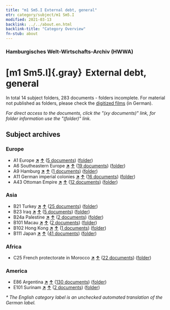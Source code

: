 ```yaml
---
title: "m1 Sm5.I External debt, general"
etr: category/subject/m1 Sm5.I
modified: 2021-03-13
backlink: ../../about.en.html
backlink-title: "Category Overview"
fn-stub: about
---
```


### Hamburgisches Welt-Wirtschafts-Archiv (HWWA)
# [m1 Sm5.I]{.gray}&#8201; External debt, general&#160; 





In total 14 subject folders, 283 documents - folders incomplete.
For material not published as folders, please check the [digitized films](/film/h1_sh) (in German).

_For direct access to the documents, click the "(xy documents)" link, for folder information use the "(folder)" link._

## Subject archives



### Europe

- A1 Europe [**&nearr;**](../../../geo/i/140892/about.en.html "Europe (all folders)") [**&uarr;**](../../../geo/about.en.html#A1 "Country category system") (<a href="https://pm20.zbw.eu/dfgview/sh/140892,144818" title="about: Europe : External debt, general" target="_blank">5 documents</a>) ([folder](http://purl.org/pressemappe20/folder/sh/140892,144818))
- A6 Southeastern Europe [**&nearr;**](../../../geo/i/140900/about.en.html "Southeastern Europe (all folders)") [**&uarr;**](../../../geo/about.en.html#A6 "Country category system") (<a href="https://pm20.zbw.eu/dfgview/sh/140900,144818" title="about: Southeastern Europe : External debt, general" target="_blank">19 documents</a>) ([folder](http://purl.org/pressemappe20/folder/sh/140900,144818))
- A9 Hamburg [**&nearr;**](../../../geo/i/140905/about.en.html "Hamburg (all folders)") [**&uarr;**](../../../geo/about.en.html#A9 "Country category system") (<a href="https://pm20.zbw.eu/dfgview/sh/140905,144818" title="about: Hamburg : External debt, general" target="_blank">1 documents</a>) ([folder](http://purl.org/pressemappe20/folder/sh/140905,144818))
- A11 German imperial colonies [**&nearr;**](../../../geo/i/140960/about.en.html "German imperial colonies (all folders)") [**&uarr;**](../../../geo/about.en.html#A11 "Country category system") (<a href="https://pm20.zbw.eu/dfgview/sh/140960,144818" title="about: German imperial colonies : External debt, general" target="_blank">16 documents</a>) ([folder](http://purl.org/pressemappe20/folder/sh/140960,144818))
- A43 Ottoman Empire [**&nearr;**](../../../geo/i/141034/about.en.html "Ottoman Empire (all folders)") [**&uarr;**](../../../geo/about.en.html#A43 "Country category system") (<a href="https://pm20.zbw.eu/dfgview/sh/141034,144818" title="about: Ottoman Empire : External debt, general" target="_blank">12 documents</a>) ([folder](http://purl.org/pressemappe20/folder/sh/141034,144818))

### Asia

- B21 Turkey [**&nearr;**](../../../geo/i/141111/about.en.html "Turkey (all folders)") [**&uarr;**](../../../geo/about.en.html#B21 "Country category system") (<a href="https://pm20.zbw.eu/dfgview/sh/141111,144818" title="about: Turkey : External debt, general" target="_blank">25 documents</a>) ([folder](http://purl.org/pressemappe20/folder/sh/141111,144818))
- B23 Iraq [**&nearr;**](../../../geo/i/141113/about.en.html "Iraq (all folders)") [**&uarr;**](../../../geo/about.en.html#B23 "Country category system") (<a href="https://pm20.zbw.eu/dfgview/sh/141113,144818" title="about: Iraq : External debt, general" target="_blank">5 documents</a>) ([folder](http://purl.org/pressemappe20/folder/sh/141113,144818))
- B24a Palestine [**&nearr;**](../../../geo/i/141115/about.en.html "Palestine (all folders)") [**&uarr;**](../../../geo/about.en.html#B24a "Country category system") (<a href="https://pm20.zbw.eu/dfgview/sh/141115,144818" title="about: Palestine : External debt, general" target="_blank">2 documents</a>) ([folder](http://purl.org/pressemappe20/folder/sh/141115,144818))
- B101 Macau [**&nearr;**](../../../geo/i/141267/about.en.html "Macau (all folders)") [**&uarr;**](../../../geo/about.en.html#B101 "Country category system") (<a href="https://pm20.zbw.eu/dfgview/sh/141267,144818" title="about: Macau : External debt, general" target="_blank">2 documents</a>) ([folder](http://purl.org/pressemappe20/folder/sh/141267,144818))
- B102 Hong Kong [**&nearr;**](../../../geo/i/141268/about.en.html "Hong Kong (all folders)") [**&uarr;**](../../../geo/about.en.html#B102 "Country category system") (<a href="https://pm20.zbw.eu/dfgview/sh/141268,144818" title="about: Hong Kong : External debt, general" target="_blank">1 documents</a>) ([folder](http://purl.org/pressemappe20/folder/sh/141268,144818))
- B111 Japan [**&nearr;**](../../../geo/i/141272/about.en.html "Japan (all folders)") [**&uarr;**](../../../geo/about.en.html#B111 "Country category system") (<a href="https://pm20.zbw.eu/dfgview/sh/141272,144818" title="about: Japan : External debt, general" target="_blank">41 documents</a>) ([folder](http://purl.org/pressemappe20/folder/sh/141272,144818))

### Africa

- C25 French protectorate in Morocco [**&nearr;**](../../../geo/i/141358/about.en.html "French protectorate in Morocco (all folders)") [**&uarr;**](../../../geo/about.en.html#C25 "Country category system") (<a href="https://pm20.zbw.eu/dfgview/sh/141358,144818" title="about: French protectorate in Morocco : External debt, general" target="_blank">22 documents</a>) ([folder](http://purl.org/pressemappe20/folder/sh/141358,144818))

### America

- E86 Argentina [**&nearr;**](../../../geo/i/141692/about.en.html "Argentina (all folders)") [**&uarr;**](../../../geo/about.en.html#E86 "Country category system") (<a href="https://pm20.zbw.eu/dfgview/sh/141692,144818" title="about: Argentina : External debt, general" target="_blank">130 documents</a>) ([folder](http://purl.org/pressemappe20/folder/sh/141692,144818))
- E101 Surinam [**&nearr;**](../../../geo/i/141699/about.en.html "Surinam (all folders)") [**&uarr;**](../../../geo/about.en.html#E101 "Country category system") (<a href="https://pm20.zbw.eu/dfgview/sh/141699,144818" title="about: Surinam : External debt, general" target="_blank">2 documents</a>) ([folder](http://purl.org/pressemappe20/folder/sh/141699,144818))


_* The English category label is an unchecked automated translation of the German label._

